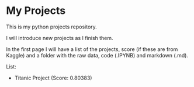 # My Projects

This is my python projects repository.

I will introduce new projects as I finish them.

In the first page I will have a list of the projects, score (if these are from Kaggle) and a folder with the raw data, code (.IPYNB) and markdown (.md).


List:
* Titanic Project (Score: 0.80383)

